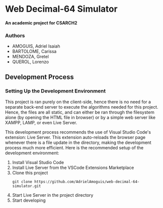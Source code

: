 # Web Decimal-64 Simulator

#### An academic project for CSARCH2

### Authors

- AMOGUIS, Adriel Isaiah
- BARTOLOME, Carissa
- MENDOZA, Gretel
- QUEROL, Lorenzo

## Development Process

### Setting Up the Development Environment

This project is ran purely on the client-side, hence there is no need for a separate back-end server to execute the algorithms needed for this project. Hence, the files are all static, and can either be ran through the filesystem alone (by opening the HTML file in browser) or by a simple web server like XAMPP, LAMP, or even Live Server.

This development process recommends the use of Visual Studio Code's extension: Live Server. This extension auto-reloads the browser page whenever there is a file update in the directory, making the development process much more efficient. Here is the recommended setup of the development environment:

1. Install Visual Studio Code
2. Install Live Server from the VSCode Extensions Marketplace
3. Clone this project
   ```
   git clone https://github.com/AdrielAmoguis/web-decimal-64-simulator.git
   ```
4. Start Live Server in the project directory
5. Start developing
